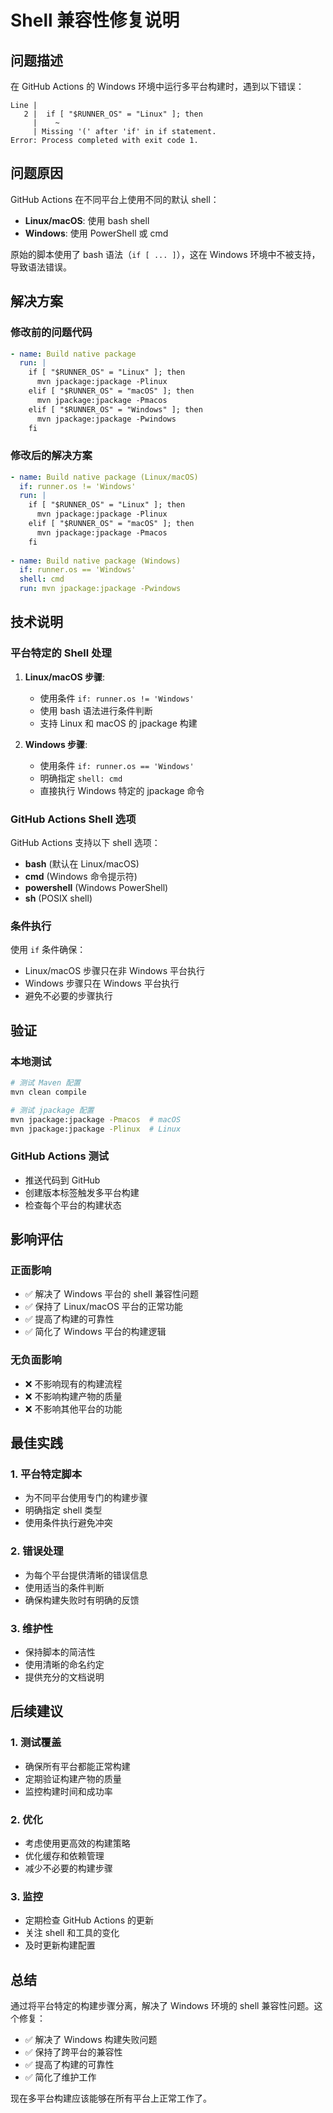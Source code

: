 # Shell 兼容性修复说明

## 问题描述

在 GitHub Actions 的 Windows 环境中运行多平台构建时，遇到以下错误：

```
Line |
   2 |  if [ "$RUNNER_OS" = "Linux" ]; then
     |    ~
     | Missing '(' after 'if' in if statement.
Error: Process completed with exit code 1.
```

## 问题原因

GitHub Actions 在不同平台上使用不同的默认 shell：

- **Linux/macOS**: 使用 bash shell
- **Windows**: 使用 PowerShell 或 cmd

原始的脚本使用了 bash 语法（`if [ ... ]`），这在 Windows 环境中不被支持，导致语法错误。

## 解决方案

### 修改前的问题代码

```yaml
- name: Build native package
  run: |
    if [ "$RUNNER_OS" = "Linux" ]; then
      mvn jpackage:jpackage -Plinux
    elif [ "$RUNNER_OS" = "macOS" ]; then
      mvn jpackage:jpackage -Pmacos
    elif [ "$RUNNER_OS" = "Windows" ]; then
      mvn jpackage:jpackage -Pwindows
    fi
```

### 修改后的解决方案

```yaml
- name: Build native package (Linux/macOS)
  if: runner.os != 'Windows'
  run: |
    if [ "$RUNNER_OS" = "Linux" ]; then
      mvn jpackage:jpackage -Plinux
    elif [ "$RUNNER_OS" = "macOS" ]; then
      mvn jpackage:jpackage -Pmacos
    fi
    
- name: Build native package (Windows)
  if: runner.os == 'Windows'
  shell: cmd
  run: mvn jpackage:jpackage -Pwindows
```

## 技术说明

### 平台特定的 Shell 处理

1. **Linux/macOS 步骤**:
   - 使用条件 `if: runner.os != 'Windows'`
   - 使用 bash 语法进行条件判断
   - 支持 Linux 和 macOS 的 jpackage 构建

2. **Windows 步骤**:
   - 使用条件 `if: runner.os == 'Windows'`
   - 明确指定 `shell: cmd`
   - 直接执行 Windows 特定的 jpackage 命令

### GitHub Actions Shell 选项

GitHub Actions 支持以下 shell 选项：

- **bash** (默认在 Linux/macOS)
- **cmd** (Windows 命令提示符)
- **powershell** (Windows PowerShell)
- **sh** (POSIX shell)

### 条件执行

使用 `if` 条件确保：
- Linux/macOS 步骤只在非 Windows 平台执行
- Windows 步骤只在 Windows 平台执行
- 避免不必要的步骤执行

## 验证

### 本地测试
```bash
# 测试 Maven 配置
mvn clean compile

# 测试 jpackage 配置
mvn jpackage:jpackage -Pmacos  # macOS
mvn jpackage:jpackage -Plinux  # Linux
```

### GitHub Actions 测试
- 推送代码到 GitHub
- 创建版本标签触发多平台构建
- 检查每个平台的构建状态

## 影响评估

### 正面影响
- ✅ 解决了 Windows 平台的 shell 兼容性问题
- ✅ 保持了 Linux/macOS 平台的正常功能
- ✅ 提高了构建的可靠性
- ✅ 简化了 Windows 平台的构建逻辑

### 无负面影响
- ❌ 不影响现有的构建流程
- ❌ 不影响构建产物的质量
- ❌ 不影响其他平台的功能

## 最佳实践

### 1. 平台特定脚本
- 为不同平台使用专门的构建步骤
- 明确指定 shell 类型
- 使用条件执行避免冲突

### 2. 错误处理
- 为每个平台提供清晰的错误信息
- 使用适当的条件判断
- 确保构建失败时有明确的反馈

### 3. 维护性
- 保持脚本的简洁性
- 使用清晰的命名约定
- 提供充分的文档说明

## 后续建议

### 1. 测试覆盖
- 确保所有平台都能正常构建
- 定期验证构建产物的质量
- 监控构建时间和成功率

### 2. 优化
- 考虑使用更高效的构建策略
- 优化缓存和依赖管理
- 减少不必要的构建步骤

### 3. 监控
- 定期检查 GitHub Actions 的更新
- 关注 shell 和工具的变化
- 及时更新构建配置

## 总结

通过将平台特定的构建步骤分离，解决了 Windows 环境的 shell 兼容性问题。这个修复：

- ✅ 解决了 Windows 构建失败问题
- ✅ 保持了跨平台的兼容性
- ✅ 提高了构建的可靠性
- ✅ 简化了维护工作

现在多平台构建应该能够在所有平台上正常工作了。 